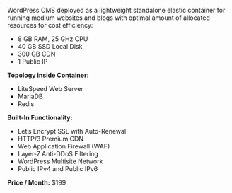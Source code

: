 WordPress CMS deployed as a lightweight standalone elastic container for running medium websites and blogs with optimal amount of allocated resources for cost efficiency:

* 8 GB RAM, 25 GHz CPU
* 40 GB SSD Local Disk
* 300 GB CDN
* 1 Public IP

**Topology inside Container:** 

* LiteSpeed Web Server
* MariaDB
* Redis

**Built-In Functionality:**

* Let’s Encrypt SSL with Auto-Renewal
* HTTP/3 Premium CDN
* Web Application Firewall (WAF)
* Layer-7 Anti-DDoS Filtering
* WordPress Multisite Network
* Public IPv4 and Public IPv6

**Price / Month:** $199
